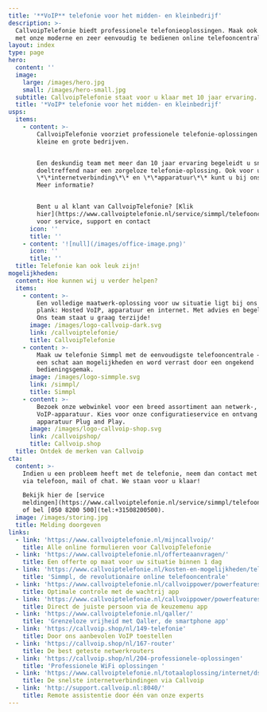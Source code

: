```yaml
---
title: '**VoIP** telefonie voor het midden- en kleinbedrijf'
description: >-
  CallvoipTelefonie biedt professionele telefonieoplossingen. Maak ook kennis
  met onze moderne en zeer eenvoudig te bedienen online telefooncentrale.
layout: index
type: page
hero:
  content: ''
  image:
    large: /images/hero.jpg
    small: /images/hero-small.jpg
  subtitle: CallvoipTelefonie staat voor u klaar met 10 jaar ervaring.
  title: '*VoIP* telefonie voor het midden- en kleinbedrijf'
usps:
  items:
    - content: >-
        CallvoipTelefonie voorziet professionele telefonie-oplossingen voor
        kleine en grote bedrijven. 


        Een deskundig team met meer dan 10 jaar ervaring begeleidt u snel en
        doeltreffend naar een zorgeloze telefonie-oplossing. Ook voor uw
        \*\*internetverbinding\*\* en \*\*apparatuur\*\* kunt u bij ons terecht.
        Meer informatie?


        Bent u al klant van CallvoipTelefonie? [Klik
        hier](https://www.callvoiptelefonie.nl/service/simmpl/telefooncentrale/)
        voor service, support en contact
      icon: ''
      title: ''
    - content: '![null](/images/office-image.png)'
      icon: ''
      title: ''
  title: Telefonie kan ook leuk zijn!
mogelijkheden:
  content: Hoe kunnen wij u verder helpen?
  items:
    - content: >-
        Een volledige maatwerk-oplossing voor uw situatie ligt bij ons op de
        plank: Hosted VoIP, apparatuur en internet. Met advies en begeleiding.
        Ons team staat u graag terzijde!
      image: /images/logo-callvoip-dark.svg
      link: /callvoiptelefonie/
      title: CallvoipTelefonie
    - content: >-
        Maak uw telefonie Simmpl met de eenvoudigste telefooncentrale – ontdek
        een schat aan mogelijkheden en word verrast door een ongekend
        bedieningsgemak.
      image: /images/logo-simmple.svg
      link: /simmpl/
      title: Simmpl
    - content: >-
        Bezoek onze webwinkel voor een breed assortiment aan netwerk-, WiFi en
        VoIP-apparatuur. Kies voor onze configuratieservice en ontvang de
        apparatuur Plug and Play.
      image: /images/logo-callvoip-shop.svg
      link: /callvoipshop/
      title: Callvoip.shop
  title: Ontdek de merken van Callvoip
cta:
  content: >-
    Indien u een probleem heeft met de telefonie, neem dan contact met ons op
    via telefoon, mail of chat. We staan voor u klaar!

    Bekijk hier de [service
    meldingen](https://www.callvoiptelefonie.nl/service/simmpl/telefooncentrale/)
    of bel [050 8200 500](tel:+31508200500).
  image: /images/storing.jpg
  title: Melding doorgeven
links:
  - link: 'https://www.callvoiptelefonie.nl/mijncallvoip/'
    title: Alle online formulieren voor CallvoipTelefonie
  - link: 'https://www.callvoiptelefonie.nl/offerteaanvragen/'
    title: Een offerte op maat voor uw situatie binnen 1 dag
  - link: 'https://www.callvoiptelefonie.nl/kosten-en-mogelijkheden/telefooncentrale/'
    title: 'Simmpl, de revolutionaire online telefooncentrale'
  - link: 'https://www.callvoiptelefonie.nl/callvoippower/powerfeatures/wachtrij/'
    title: Optimale controle met de wachtrij app
  - link: 'https://www.callvoiptelefonie.nl/callvoippower/powerfeatures/keuzemenu/'
    title: Direct de juiste persoon via de keuzemenu app
  - link: 'https://www.callvoiptelefonie.nl/qaller/'
    title: 'Grenzeloze vrijheid met Qaller, de smartphone app'
  - link: 'https://callvoip.shop/nl/149-telefonie'
    title: Door ons aanbevolen VoIP toestellen
  - link: 'https://callvoip.shop/nl/167-router'
    title: De best geteste netwerkrouters
  - link: 'https://callvoip.shop/nl/204-professionele-oplossingen'
    title: 'Professionele WiFi oplossingen '
  - link: 'https://www.callvoiptelefonie.nl/totaaloplossing/internet/dsl/'
    title: De snelste internetverbindingen via Callvoip
  - link: 'http://support.callvoip.nl:8040/'
    title: Remote assistentie door één van onze experts
---
```


